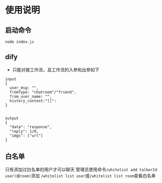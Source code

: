 # 使用说明
## 启动命令
```
node index.js
```

## dify
- 只能对接工作流，且工作流的入参和出参如下
```
input
{
  user_msg: "",
  fromType: "chatroom"/"friend",
  from_user_name: "",
  history_context:"[]":
}


output
{
  "data": "response",
  "reply": 1/0,
  "imgs": ["url"]
}
```

## 白名单
只有添加过白名单的用户才可以聊天
管理员使用命令`/whitelist add talkerId user(或room)`添加
`/whitelist list user`或`/whitelist list room`查看白名单
